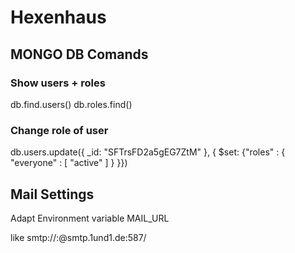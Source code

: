 # Hexenhaus

## MONGO DB Comands

### Show users + roles

db.find.users()
db.roles.find()

### Change role of user

db.users.update({ _id: "SFTrsFD2a5gEG7ZtM" }, { $set: {"roles" : { "everyone" : [ "active" ] } }})

## Mail Settings

Adapt Environment variable MAIL_URL

like smtp://<mail>:<pwd>@smtp.1und1.de:587/




